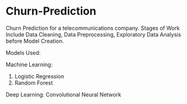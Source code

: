 # Churn-Prediction
Churn Prediction for a telecommunications company. Stages of Work Include Data Cleaning, Data Preprocessing, Exploratory Data Analysis before Model Creation. 

Models Used:

Machine Learning:
1. Logistic Regression
2. Random Forest

Deep Learning:
Convolutional Neural Network
